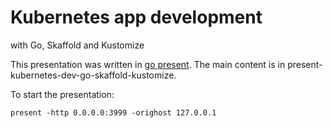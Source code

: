 # Kubernetes app development
with Go, Skaffold and Kustomize 

This presentation was written in [go present](https://godoc.org/golang.org/x/tools/present).
The main content is in present-kubernetes-dev-go-skaffold-kustomize.

To start the presentation:
```
present -http 0.0.0.0:3999 -orighost 127.0.0.1
```
